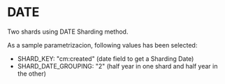 # DATE

Two shards using DATE Sharding method.

As a sample parametrizacion, following values has been selected:

* SHARD_KEY: "cm:created" (date field to get a Sharding Date)
* SHARD_DATE_GROUPING: "2" (half year in one shard and half year in the other)
